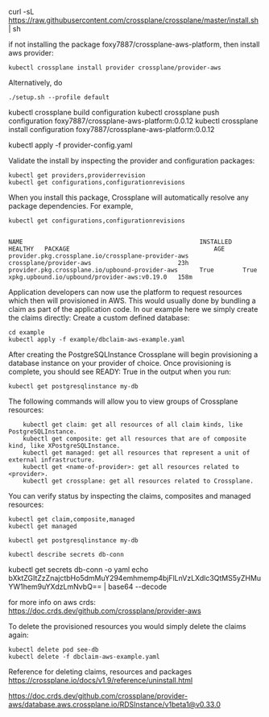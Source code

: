 curl -sL https://raw.githubusercontent.com/crossplane/crossplane/master/install.sh | sh

if not installing the package foxy7887/crossplane-aws-platform, then install aws provider:
```
kubectl crossplane install provider crossplane/provider-aws
```

Alternatively, do 
```
./setup.sh --profile default
```


kubectl crossplane build configuration 
kubectl crossplane push configuration foxy7887/crossplane-aws-platform:0.0.12
kubectl crossplane install configuration foxy7887/crossplane-aws-platform:0.0.12

kubectl apply -f provider-config.yaml 


Validate the install by inspecting the provider and configuration packages:
```
kubectl get providers,providerrevision
kubectl get configurations,configurationrevisions
```


When you install this package, Crossplane will automatically resolve any package dependencies. For example,
```
kubectl get configurations,configurationrevisions


NAME                                                 INSTALLED   HEALTHY   PACKAGE                                        AGE
provider.pkg.crossplane.io/crossplane-provider-aws                         crossplane/provider-aws                        23h
provider.pkg.crossplane.io/upbound-provider-aws      True        True      xpkg.upbound.io/upbound/provider-aws:v0.19.0   158m
```

Application developers can now use the platform to request resources which then will provisioned in AWS. This would usually done by bundling a claim as part of the application code. In our example here we simply create the claims directly:
Create a custom defined database:
```
cd example
kubectl apply -f example/dbclaim-aws-example.yaml
```


After creating the PostgreSQLInstance Crossplane will begin provisioning a database instance on your provider of choice. Once provisioning is complete, you should see READY: True in the output when you run:

```
kubectl get postgresqlinstance my-db
```

The following commands will allow you to view groups of Crossplane resources:
```
    kubectl get claim: get all resources of all claim kinds, like PostgreSQLInstance.
    kubectl get composite: get all resources that are of composite kind, like XPostgreSQLInstance.
    kubectl get managed: get all resources that represent a unit of external infrastructure.
    kubectl get <name-of-provider>: get all resources related to <provider>.
    kubectl get crossplane: get all resources related to Crossplane.
```


You can verify status by inspecting the claims, composites and managed resources:
```
kubectl get claim,composite,managed
kubectl get managed

kubectl get postgresqlinstance my-db

kubectl describe secrets db-conn
```

kubectl get secrets db-conn -o yaml
echo bXktZGItZzZnajctbHo5dmMuY294emhmemp4bjFlLnVzLXdlc3QtMS5yZHMuYW1hem9uYXdzLmNvbQ== | base64 --decode


for more info on aws crds:
https://doc.crds.dev/github.com/crossplane/provider-aws


To delete the provisioned resources you would simply delete the claims again:
```
kubectl delete pod see-db
kubectl delete -f dbclaim-aws-example.yaml
```

Reference for deleting claims, resources and packages
https://crossplane.io/docs/v1.9/reference/uninstall.html


https://doc.crds.dev/github.com/crossplane/provider-aws/database.aws.crossplane.io/RDSInstance/v1beta1@v0.33.0